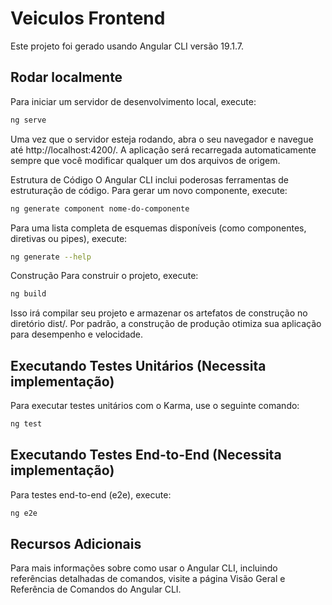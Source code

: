 # Veiculos Frontend
Este projeto foi gerado usando Angular CLI versão 19.1.7.

## Rodar localmente
Para iniciar um servidor de desenvolvimento local, execute:

```bash
ng serve
```

Uma vez que o servidor esteja rodando, abra o seu navegador e navegue até http://localhost:4200/. A aplicação será recarregada automaticamente sempre que você modificar qualquer um dos arquivos de origem.

Estrutura de Código
O Angular CLI inclui poderosas ferramentas de estruturação de código. Para gerar um novo componente, execute:

```bash
ng generate component nome-do-componente
```

Para uma lista completa de esquemas disponíveis (como componentes, diretivas ou pipes), execute:

```bash
ng generate --help
```

Construção
Para construir o projeto, execute:

```bash
ng build
```

Isso irá compilar seu projeto e armazenar os artefatos de construção no diretório dist/. Por padrão, a construção de produção otimiza sua aplicação para desempenho e velocidade.

## Executando Testes Unitários (Necessita implementação)
Para executar testes unitários com o Karma, use o seguinte comando:

```bash
ng test
```

## Executando Testes End-to-End (Necessita implementação)
Para testes end-to-end (e2e), execute:

```bash
ng e2e
```

## Recursos Adicionais
Para mais informações sobre como usar o Angular CLI, incluindo referências detalhadas de comandos, visite a página Visão Geral e Referência de Comandos do Angular CLI.
